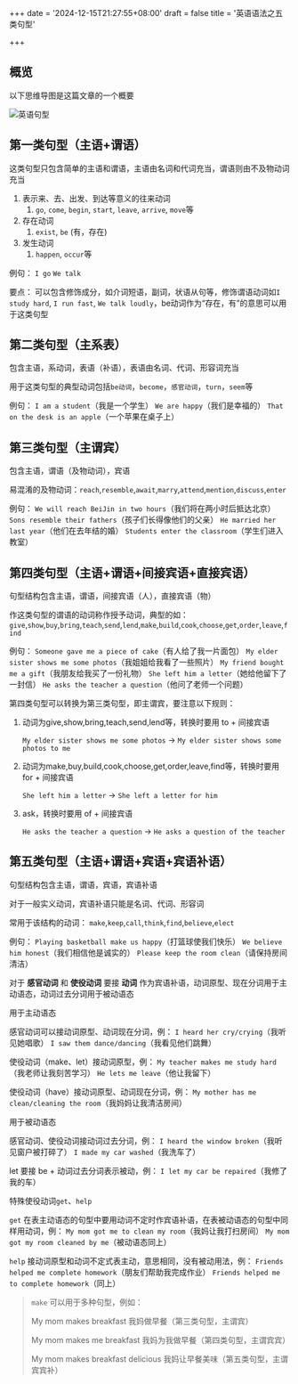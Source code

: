 +++
date = '2024-12-15T21:27:55+08:00'
draft = false
title = '英语语法之五类句型'

+++

## 概览

以下思维导图是这篇文章的一个概要

![英语句型](/images/202412152358466.png)

## 第一类句型（主语+谓语）

这类句型只包含简单的主语和谓语，主语由名词和代词充当，谓语则由不及物动词充当

1. 表示来、去、出发、到达等意义的往来动词
   1. `go`, `come`, `begin`, `start`, `leave`, `arrive`, `move`等
2. 存在动词
   1. `exist`, `be` (有，存在)
3. 发生动词
   1. `happen`, `occur`等

例句：
`I go`
`We talk`

要点：
可以包含修饰成分，如介词短语，副词，状语从句等，修饰谓语动词如`I study hard`, `I run fast`, `We talk loudly`，be动词作为“存在，有”的意思可以用于这类句型

## 第二类句型（主系表）

包含主语，系动词，表语（补语），表语由名词、代词、形容词充当

用于这类句型的典型动词包括`be动词`，`become`，`感官动词`，`turn`，`seem`等

例句：
`I am a student`（我是一个学生）
`We are happy`（我们是幸福的）
`That on the desk is an apple`（一个苹果在桌子上）

## 第三类句型（主谓宾）

包含主语，谓语（及物动词），宾语

易混淆的及物动词：`reach`,`resemble`,`await`,`marry`,`attend`,`mention`,`discuss`,`enter`

例句：
`We will reach BeiJin in two hours`（我们将在两小时后抵达北京）
`Sons resemble their fathers`（孩子们长得像他们的父亲）
`He married her last year`（他们在去年结的婚）
`Students enter the classroom`（学生们进入教室）

## 第四类句型（主语+谓语+间接宾语+直接宾语）

句型结构包含主语，谓语，间接宾语（人），直接宾语（物）

作这类句型的谓语的动词称作授予动词，典型的如：
`give`,`show`,`buy`,`bring`,`teach`,`send`,`lend`,`make`,`build`,`cook`,`choose`,`get`,`order`,`leave`,`find`

例句：
`Someone gave me a piece of cake`（有人给了我一片面包）
`My elder sister shows me some photos`（我姐姐给我看了一些照片）
`My friend bought me a gift`（我朋友给我买了一份礼物）
`She left him a letter`（她给他留下了一封信）
`He asks the teacher a question`（他问了老师一个问题）

第四类句型可以转换为第三类句型，即主谓宾，要注意以下规则：

1. 动词为give,show,bring,teach,send,lend等，转换时要用 to + 间接宾语

   `My elder sister shows me some photos` -> `My elder sister shows some photos to me`

2. 动词为make,buy,build,cook,choose,get,order,leave,find等，转换时要用 for + 间接宾语

   `She left him a letter` -> `She left a letter for him`

3. ask，转换时要用 of + 间接宾语

   `He asks the teacher a question` -> `He asks a question of the teacher`

## 第五类句型（主语+谓语+宾语+宾语补语）

句型结构包含主语，谓语，宾语，宾语补语

对于一般实义动词，宾语补语只能是名词、代词、形容词

常用于该结构的动词：
`make`,`keep`,`call`,`think`,`find`,`believe`,`elect`

例句：
`Playing basketball make us happy`（打篮球使我们快乐）
`We believe him honest`（我们相信他是诚实的）
`Please keep the room clean`（请保持房间清洁）

对于  **感官动词** 和  **使役动词** 要接 **动词** 作为宾语补语，动词原型、现在分词用于主动语态，动词过去分词用于被动语态

用于主动语态

感官动词可以接动词原型、动词现在分词，例：
`I heard her cry/crying`（我听见她唱歌）
`I saw them dance/dancing`（我看见他们跳舞）

使役动词（make、let）接动词原型，例：
`My teacher makes me study hard`（我老师让我刻苦学习）
`He lets me leave`（他让我留下）

使役动词（have）接动词原型、动词现在分词，例：
`My mother has me clean/cleaning the room`（我妈妈让我清洁房间）

用于被动语态

感官动词、使役动词接动词过去分词，例：
`I heard the window broken`（我听见窗户被打碎了）
`I made my car washed`（我洗车了）

let 要接 be + 动词过去分词表示被动，例：
`I let my car be repaired`（我修了我的车）

特殊使役动词`get`、`help`

`get` 在表主动语态的句型中要用动词不定时作宾语补语，在表被动语态的句型中同样用动词，例：
`My mom got me to clean my room`（我妈让我打扫房间）
`My mom got my room cleaned by me`（被动语态同上）

`help` 接动词原型和动词不定式表主动，意思相同，没有被动用法，例：
`Friends helped me complete homework`（朋友们帮助我完成作业）
`Friends helped me to complete homework`（同上）

> `make` 可以用于多种句型，例如：
>
> My mom makes breakfast
> 我妈做早餐（第三类句型，主谓宾）
>
> My mom makes me breakfast
> 我妈为我做早餐（第四类句型，主谓宾宾）
>
> My mom makes breakfast delicious
> 我妈让早餐美味（第五类句型，主谓宾宾补）

